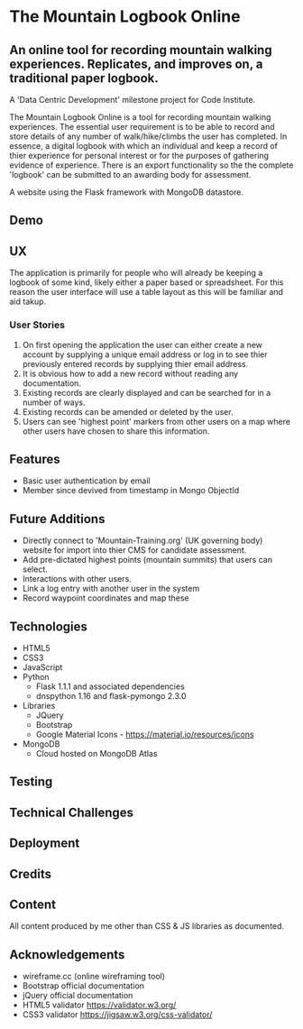 # The Mountain Logbook Online

## An online tool for recording mountain walking experiences. Replicates, and improves on, a traditional paper logbook.

A 'Data Centric Development' milestone project for Code Institute.

The Mountain Logbook Online is a tool for recording mountain walking experiences. The essential user requirement is to be able to record and store details of any number of walk/hike/climbs the user has completed. In essence, a digital logbook with which an individual and keep a record of thier experience for personal interest or for the purposes of gathering evidence of experience. There is an export functionality so the the complete 'logbook' can be submitted to an awarding body for assessment.

A website using the Flask framework with MongoDB datastore.

## Demo

## UX
The application is primarily for people who will already be keeping a logbook of some kind, likely either a paper based or spreadsheet. For this reason the user interface will use a table layout as this will be familiar and aid takup.

### User Stories
1. On first opening the application the user can either create a new account by supplying a unique email address or log in to see thier previously entered records by supplying thier email address.
2. It is obvious how to add a new record without reading any documentation.
3. Existing records are clearly displayed and can be searched for in a number of ways.
4. Existing records can be amended or deleted by the user.
5. Users can see 'highest point' markers from other users on a map where other users have chosen to share this information.

## Features
- Basic user authentication by email
- Member since devived from timestamp in Mongo ObjectId

## Future Additions
- Directly connect to 'Mountain-Training.org' (UK governing body) website for import into thier CMS for candidate assessment.
- Add pre-dictated highest points (mountain summits) that users can select.
- Interactions with other users.
- Link a log entry with another user in the system
- Record waypoint coordinates and map these

## Technologies
- HTML5
- CSS3
- JavaScript
- Python
    - Flask 1.1.1 and associated dependencies
    - dnspython 1.16 and flask-pymongo 2.3.0
- Libraries
    - JQuery
    - Bootstrap
    - Google Material Icons - https://material.io/resources/icons
- MongoDB
    - Cloud hosted on MongoDB Atlas

## Testing

## Technical Challenges

## Deployment

## Credits

## Content
All content produced by me other than CSS & JS libraries as documented.

## Acknowledgements
- wireframe.cc (online wireframing tool)
- Bootstrap official documentation
- jQuery official documentation
- HTML5 validator https://validator.w3.org/
- CSS3 validator https://jigsaw.w3.org/css-validator/